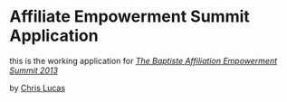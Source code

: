 # Affiliate Empowerment Summit Application

this is the working application for
[*The Baptiste Affiliation Empowerment Summit 2013*](http:baronbaptiste.com)

by [Chris Lucas](mailto:chris@baptisteyoga.com)